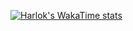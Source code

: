 [![Harlok's WakaTime stats](https://github-readme-stats.vercel.app/api/wakatime?username=imranrasulzade)](https://github.com/anuraghazra/github-readme-stats)

